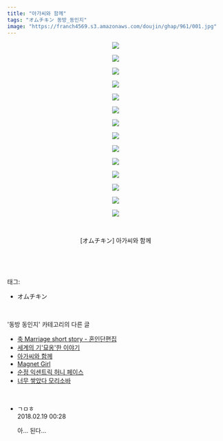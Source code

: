 ```yaml
---
title: "아가씨와 함께"
tags: "オムチキン 동방_동인지"
image: "https://franch4569.s3.amazonaws.com/doujin/ghap/961/001.jpg"
---
```

<div class="article">
<p style="text-align: center; clear: none; float: none;"></p>
<p style="text-align: center; clear: none; float: none;"></p>
<p style="text-align: center; clear: none; float: none;"></p>
<p style="text-align: center; clear: none; float: none;"></p>
<p style="text-align: center; clear: none; float: none;"></p>
<p style="text-align: center; clear: none; float: none;"></p>
<p style="text-align: center; clear: none; float: none;"></p>
<p style="text-align: center; clear: none; float: none;"></p>
<p style="text-align: center; clear: none; float: none;"></p>
<p style="text-align: center; clear: none; float: none;"></p>
<p style="text-align: center; clear: none; float: none;"></p>
<p style="text-align: center; clear: none; float: none;"></p>
<p style="text-align: center; clear: none; float: none;"></p>
<p style="text-align: center; clear: none; float: none;"><img src="{{ site.imgserver2 }}/ghap/961/001.jpg"/></p>
<p style="text-align: center; clear: none; float: none;"><img src="{{ site.imgserver2 }}/ghap/961/002.jpg"/></p>
<p style="text-align: center; clear: none; float: none;"><img src="{{ site.imgserver2 }}/ghap/961/003.jpg"/></p>
<p style="text-align: center; clear: none; float: none;"><img src="{{ site.imgserver2 }}/ghap/961/004.jpg"/></p>
<p style="text-align: center; clear: none; float: none;"><img src="{{ site.imgserver2 }}/ghap/961/005.jpg"/></p>
<p style="text-align: center; clear: none; float: none;"><img src="{{ site.imgserver2 }}/ghap/961/006.jpg"/></p>
<p style="text-align: center; clear: none; float: none;"><img src="{{ site.imgserver2 }}/ghap/961/007.jpg"/></p>
<p style="text-align: center; clear: none; float: none;"><img src="{{ site.imgserver2 }}/ghap/961/008.jpg"/></p>
<p style="text-align: center; clear: none; float: none;"><img src="{{ site.imgserver2 }}/ghap/961/009.jpg"/></p>
<p style="text-align: center; clear: none; float: none;"><img src="{{ site.imgserver2 }}/ghap/961/010.jpg"/></p>
<p style="text-align: center; clear: none; float: none;"><img src="{{ site.imgserver2 }}/ghap/961/011.jpg"/></p>
<p style="text-align: center; clear: none; float: none;"><img src="{{ site.imgserver2 }}/ghap/961/012.jpg"/></p>
<p style="text-align: center; clear: none; float: none;"><img src="{{ site.imgserver2 }}/ghap/961/013.jpg"/></p>
<p style="text-align: center; clear: none; float: none;"><img src="{{ site.imgserver2 }}/ghap/961/014.jpg"/></p>
<p style="text-align: center; clear: none; float: none;"><br/></p>
<p style="text-align: center; clear: none; float: none;">[オムチキン] 아가씨와 함께</p>
<p style="text-align: center; clear: none; float: none;"><br/></p>
</div><br/>
<div class="tagTrail">
<p>태그: </p>
<ul>
<li>オムチキン</li>
</ul>
</div><br/>
<div class="another">
<p>'동방 동인지' 카테고리의 다른 글</p>
<ul>
<li><a href="/ghap_963">축 Marriage short story - 혼인단편집</a></li>
<li><a href="/ghap_962">세계의 기'묘옹'한 이야기</a></li>
<li><a href="/ghap_961">아가씨와 함께</a></li>
<li><a href="/ghap_959">Magnet Girl</a></li>
<li><a href="/ghap_958">순정 익센트릭 허니 페이스</a></li>
<li><a href="/ghap_957">너무 쌓았다 모리소바</a></li>
</ul>
</div><br/>
<div class="cb_module cb_fluid">
<div class="cb_wrt cb_profile">
<div class="comment">
<ul>
<li class="cb_thumb_off" id="comment15202311">
<div class="cb_comment_area">
<div class="cb_info_area">
<div class="cb_section">
<span class="cb_nick_name">ㄱㅁㅎ</span>
</div>
<div class="cb_section">
<span class="cb_date">2018.02.19 00:28 </span>
</div>
</div>
<div class="cb_dsc_comment">
<p class="cb_dsc">
											아... 된다...
										</p>
</div>
</div></li>
</ul>
</div>
</div><!-- commentList close -->
</div><br/>
